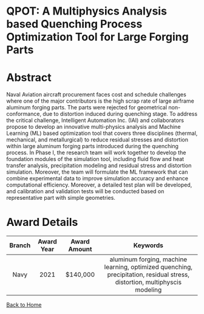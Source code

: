 
QPOT: A Multiphysics Analysis based Quenching Process Optimization Tool for Large Forging Parts
===============================================================================================

# Abstract


Naval Aviation aircraft procurement faces cost and schedule challenges where one of the major contributors is the high scrap rate of large airframe aluminum forging parts. The parts were rejected for geometrical non-conformance, due to distortion induced during quenching stage. To address the critical challenge, Intelligent Automation Inc. (IAI) and collaborators propose to develop an innovative multi-physics analysis and Machine Learning (ML) based optimization tool that covers three disciplines (thermal, mechanical, and metallurgical) to reduce residual stresses and distortion within large aluminum forging parts introduced during the quenching process. In Phase I, the research team will work together to develop the foundation modules of the simulation tool, including fluid flow and heat transfer analysis, precipitation modeling and residual stress and distortion simulation. Moreover, the team will formulate the ML framework that can combine experimental data to improve simulation accuracy and enhance computational efficiency. Moreover, a detailed test plan will be developed, and calibration and validation tests will be conducted based on representative part with simple geometries.  

# Award Details

|Branch|Award Year|Award Amount|Keywords|
| :---: | :---: | :---: | :---: |
|Navy|2021|$140,000|aluminum forging, machine learning, optimized quenching, precipitation, residual stress, distortion, multiphyscis modeling|
  
  


[Back to Home](https://github.com/chrischow/dod_sbir_awards#2197)